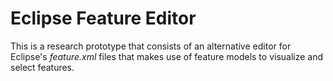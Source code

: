 # Eclipse Feature Editor

This is a research prototype that consists of an alternative editor for Eclipse's _feature.xml_ files that makes use of feature models to visualize and select features.

